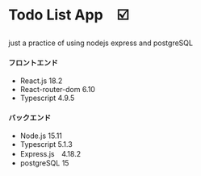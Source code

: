 # Todo List App　☑️
just a practice of using nodejs express and postgreSQL

#### フロントエンド
- React.js 18.2
- React-router-dom 6.10
- Typescript 4.9.5

#### バックエンド
- Node.js 15.11
- Typescript 5.1.3
- Express.js　4.18.2
- postgreSQL 15


